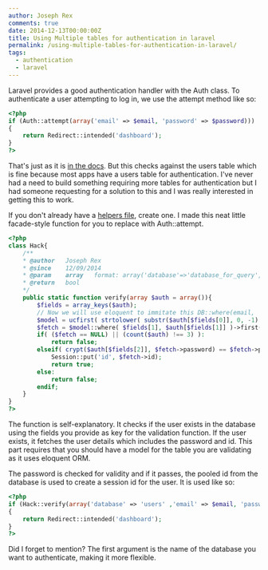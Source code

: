 ```yaml
---
author: Joseph Rex
comments: true
date: 2014-12-13T00:00:00Z
title: Using Multiple tables for authentication in laravel
permalink: /using-multiple-tables-for-authentication-in-laravel/
tags:
  - authentication
  - laravel
---
```


Laravel provides a good authentication handler with the Auth class. To authenticate a user attempting to log in, we use the attempt method like so:
<!--more-->

```php
<?php
if (Auth::attempt(array('email' => $email, 'password' => $password)))
{
    return Redirect::intended('dashboard');
}
?>
```

That's just as it is <a href="http://laravel.com/docs/4.2/security#authenticating-users" target="_blank">in the docs</a>. But this checks against the users table which is fine because most apps have a users table for authentication. I've never had a need to build something requiring more tables for authentication but I had someone requesting for a solution to this and I was really interested in getting this to work.

If you don't already have a <a title="Create a helpers file" href="http://laravel-recipes.com/recipes/50/creating-a-helpers-file" target="_blank">helpers file</a>, create one. I made this neat little facade-style function for you to replace with Auth::attempt.

```php
<?php
class Hack{
	/**
	* @author 	Joseph Rex
	* @since 	12/09/2014
	* @param 	array 	format: array('database'=>'database_for_query','username'=>'username_or_email','password'=>'password')
	* @return 	bool
	*/
	public static function verify(array $auth = array()){
		$fields = array_keys($auth);
		// Now we will use eloquent to immitate this DB::where(email, 'email')
		$model = ucfirst( strtolower( substr($auth[$fields[0]], 0, -1) ) );
		$fetch = $model::where( $fields[1], $auth[$fields[1]] )->first();
		if( ($fetch == NULL) || (count($auth) !== 3) ):
			return false;
		elseif( crypt($auth[$fields[2]], $fetch->password) == $fetch->password ):
			Session::put('id', $fetch->id);
			return true;
		else:
			return false;
		endif;
	}
}
?>
```

The function is self-explanatory. It checks if the user exists in the database using the fields you provide as key for the validation function. If the user exists, it fetches the user details which includes the password and id. This part requires that you should have a model for the table you are validating as it uses eloquent ORM.

The password is checked for validity and if it passes, the pooled id from the database is used to create a session id for the user. It is used like so:

```php
<?php
if (Hack::verify(array('database' => 'users' ,'email' => $email, 'password' => $password)))
{
    return Redirect::intended('dashboard');
}
?>
```

Did I forget to mention? The first argument is the name of the database you want to authenticate, making it more flexible.
